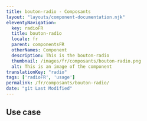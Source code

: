```yaml
---
title: bouton-radio - Composants
layout: "layouts/component-documentation.njk"
eleventyNavigation:
  key: radioFR
  title: bouton-radio
  locale: fr
  parent: componentsFR
  otherNames: Component
  description: This is the bouton-radio
  thumbnail: /images/fr/composants/bouton-radio.png
  alt: This is an image of the component
translationKey: "radio"
tags: ['radioFR', 'usage']
permalink: /fr/composants/bouton-radio/
date: "git Last Modified"
---
```


## Use case
